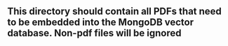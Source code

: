 ## This directory should contain all PDFs that need to be embedded into the MongoDB vector database. Non-pdf files will be ignored
